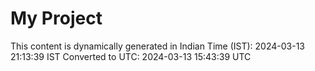 # My Project

This content is dynamically generated in Indian Time (IST): 2024-03-13 21:13:39 IST
Converted to UTC: 2024-03-13 15:43:39 UTC
